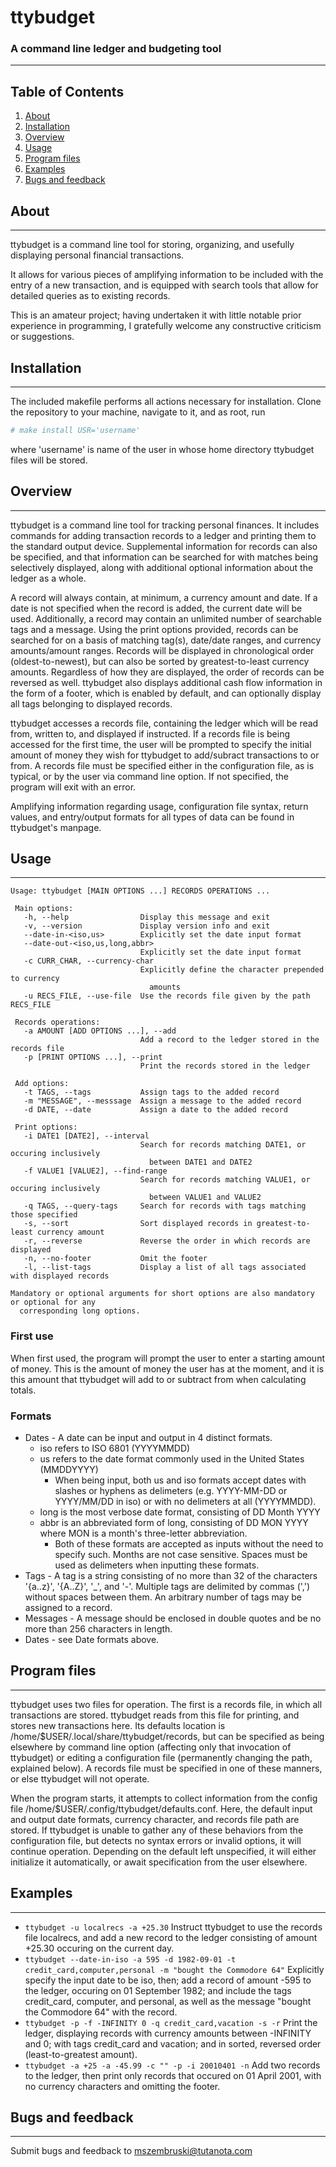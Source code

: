 # ttybudget
### A command line ledger and budgeting tool
-----------------
## Table of Contents
1. [About](https://github.com/uglifruit3/ttybudget#about)
2. [Installation](https://github.com/uglifruit3/ttybudget#installation)
3. [Overview](https://github.com/uglifruit3/ttybudget#overview)
4. [Usage](https://github.com/uglifruit3/ttybudget#usage)
5. [Program files](https://github.com/uglifruit3/ttybudget#program-files)
6. [Examples](https://github.com/uglifruit3/ttybudget#examples)
7. [Bugs and feedback](https://github.com/uglifruit3/ttybudget#bugs-and-feedback)

## About
-----------------
ttybudget is a command line tool for storing, organizing, and usefully displaying personal financial transactions.

It allows for various pieces of amplifying information to be included with the entry of a new transaction, and is equipped with search tools that allow for detailed queries as to existing records.

This is an amateur project; having undertaken it with little notable prior experience in programming, I gratefully welcome any constructive criticism or suggestions.

## Installation
-----------------
The included makefile performs all actions necessary for installation. Clone the repository to your machine, navigate to it, and as root, run 
```bash
# make install USR='username'
```
where 'username' is name of the user in whose home directory ttybudget files will be stored.

## Overview
-----------------
ttybudget is a command line tool for tracking personal finances. It includes commands for adding transaction records to a ledger and printing them to the standard output device. Supplemental information for records can also be specified, and that information can be searched for with matches being selectively displayed, along with additional optional information about the ledger as a whole.

A record will always contain, at minimum, a currency amount and date. If a date is not specified when the record is added, the current date will be used. Additionally, a record may contain an unlimited number of searchable tags and a message. Using the print options provided, records can be searched for on a basis of matching tag(s), date/date ranges, and currency amounts/amount ranges. Records will be displayed in chronological order (oldest-to-newest), but can also be sorted by greatest-to-least currency amounts. Regardless of how they are displayed, the order of records can be reversed as well. ttybudget also displays additional cash flow information in the form of a footer, which is enabled by default, and can optionally display all tags belonging to displayed records. 

ttybudget accesses a records file, containing the ledger which will be read from, written to, and displayed if instructed. If a records file is being accessed for the first time, the user will be prompted to specify the initial amount of money they wish for ttybudget to add/subract transactions to or from. A records file must be specified either in the configuration file, as is typical, or by the user via command line option. If not specified, the program will exit with an error.

Amplifying information regarding usage, configuration file syntax, return values, and entry/output formats for all types of data can be found in ttybudget's manpage.

## Usage
-----------------
```
Usage: ttybudget [MAIN OPTIONS ...] RECORDS OPERATIONS ...

 Main options:
   -h, --help                Display this message and exit
   -v, --version             Display version info and exit
   --date-in-<iso,us>        Explicitly set the date input format
   --date-out-<iso,us,long,abbr>
                             Explicitly set the date input format
   -c CURR_CHAR, --currency-char
                             Explicitly define the character prepended to currency
                               amounts
   -u RECS_FILE, --use-file  Use the records file given by the path RECS_FILE

 Records operations:
   -a AMOUNT [ADD OPTIONS ...], --add
                             Add a record to the ledger stored in the records file
   -p [PRINT OPTIONS ...], --print
                             Print the records stored in the ledger

 Add options:
   -t TAGS, --tags           Assign tags to the added record
   -m "MESSAGE", --messsage  Assign a message to the added record
   -d DATE, --date           Assign a date to the added record

 Print options:
   -i DATE1 [DATE2], --interval
                             Search for records matching DATE1, or occuring inclusively
                               between DATE1 and DATE2
   -f VALUE1 [VALUE2], --find-range
                             Search for records matching VALUE1, or occuring inclusively
                               between VALUE1 and VALUE2
   -q TAGS, --query-tags     Search for records with tags matching those specified
   -s, --sort                Sort displayed records in greatest-to-least currency amount
   -r, --reverse             Reverse the order in which records are displayed
   -n, --no-footer           Omit the footer
   -l, --list-tags           Display a list of all tags associated with displayed records

Mandatory or optional arguments for short options are also mandatory or optional for any
  corresponding long options.
```
### First use
When first used, the program will prompt the user to enter a starting amount of money. This is the amount of money the user has at the moment, and it is this amount that ttybudget will add to or subtract from when calculating totals.

### Formats
* Dates - A date can be input and output in 4 distinct formats.
	* iso refers to ISO 6801 (YYYYMMDD)
	* us refers to the date format commonly used in the United States (MMDDYYYY)
		* When being input, both us and iso formats accept dates with slashes or hyphens as delimeters (e.g. YYYY-MM-DD or YYYY/MM/DD in iso) or with no delimeters at all (YYYYMMDD).
	* long is the most verbose date format, consisting of DD Month YYYY
	* abbr is an abbreviated form of long, consisting of DD MON YYYY where MON is a month's three-letter abbreviation.
		* Both of these formats are accepted as inputs without the need to specify such. Months are not case sensitive. Spaces must be used as delimeters when inputting these formats.
* Tags - A tag is a string consisting of no more than 32 of the characters '{a..z}', '{A..Z}', '\_', and '-'. Multiple tags are delimited by commas (',') without spaces between them. An arbitrary number of tags may be assigned to a record.
* Messages - A message should be enclosed in double quotes and be no more than 256 characters in length.
* Dates - see Date formats above.

## Program files
-----------------
ttybudget uses two files for operation. The first is a records file, in which all transactions are stored. ttybudget reads from this file for printing, and stores new transactions here. Its defaults location is /home/$USER/.local/share/ttybudget/records, but can be specified as being elsewhere by command line option (affecting only that invocation of ttybudget) or editing a configuration file (permanently changing the path, explained below). A records file must be specified in one of these manners, or else ttybudget will not operate.

When the program starts, it attempts to collect information from the config file /home/$USER/.config/ttybudget/defaults.conf. Here, the default input and output date formats, currency character, and records file path are stored. If ttybudget is unable to gather any of these behaviors from the configuration file, but detects no syntax errors or invalid options, it will continue operation. Depending on the default left unspecified, it will either initialize it automatically, or await specification from the user elsewhere. 

## Examples
-----------------
* `ttybudget -u localrecs -a +25.30` Instruct ttybudget to use the records file localrecs, and add a new record to the ledger consisting of amount +25.30 occuring on the current day.
* `ttybudget --date-in-iso -a 595 -d 1982-09-01 -t credit_card,computer,personal -m "bought the Commodore 64"` Explicitly specify the input date to be iso, then; add a record of amount -595 to the ledger, occuring on 01 September 1982; and include the tags credit_card, computer, and personal, as well as the message "bought the Commodore 64" with the record.
* `ttybudget -p -f -INFINITY 0 -q credit_card,vacation -s -r` Print the ledger, displaying records with currency amounts between -INFINITY and 0; with tags credit\_card and vacation; and in sorted, reversed order (least-to-greatest amount).
* `ttybudget -a +25 -a -45.99 -c "" -p -i 20010401 -n` Add two records to the ledger, then print only records that occured on 01 April 2001, with no currency characters and omitting the footer.

## Bugs and feedback
-----------------
Submit bugs and feedback to mszembruski@tutanota.com
